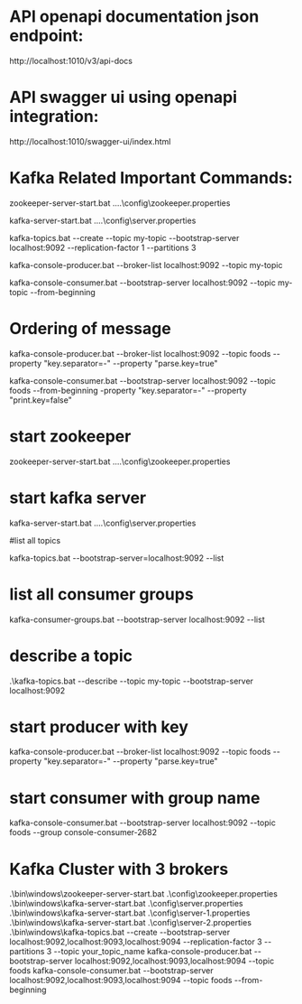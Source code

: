 # API openapi documentation json endpoint:

http://localhost:1010/v3/api-docs

# API swagger ui using openapi integration:

http://localhost:1010/swagger-ui/index.html

# Kafka Related Important Commands:

zookeeper-server-start.bat ..\..\config\zookeeper.properties

kafka-server-start.bat ..\..\config\server.properties

kafka-topics.bat --create --topic my-topic --bootstrap-server localhost:9092 --replication-factor 1 --partitions 3

kafka-console-producer.bat --broker-list localhost:9092 --topic my-topic

kafka-console-consumer.bat --bootstrap-server localhost:9092 --topic my-topic --from-beginning

# Ordering of message

kafka-console-producer.bat --broker-list localhost:9092 --topic foods --property "key.separator=-" --property "parse.key=true"

kafka-console-consumer.bat --bootstrap-server localhost:9092 --topic foods --from-beginning -property "key.separator=-" --property "print.key=false"


# start zookeeper

zookeeper-server-start.bat ..\..\config\zookeeper.properties



# start kafka server

kafka-server-start.bat ..\..\config\server.properties



#list all topics 

kafka-topics.bat --bootstrap-server=localhost:9092 --list



# list all consumer groups 

kafka-consumer-groups.bat --bootstrap-server localhost:9092 --list



# describe a topic 

.\kafka-topics.bat --describe --topic my-topic --bootstrap-server localhost:9092



# start producer with key 

kafka-console-producer.bat --broker-list localhost:9092 --topic foods --property "key.separator=-" --property "parse.key=true"



# start consumer with group name 

kafka-console-consumer.bat --bootstrap-server localhost:9092 --topic foods --group console-consumer-2682

# Kafka Cluster with 3 brokers
.\bin\windows\zookeeper-server-start.bat .\config\zookeeper.properties
.\bin\windows\kafka-server-start.bat .\config\server.properties
.\bin\windows\kafka-server-start.bat .\config\server-1.properties
.\bin\windows\kafka-server-start.bat .\config\server-2.properties
.\bin\windows\kafka-topics.bat --create --bootstrap-server localhost:9092,localhost:9093,localhost:9094 --replication-factor 3 --partitions 3 --topic your_topic_name
kafka-console-producer.bat --bootstrap-server localhost:9092,localhost:9093,localhost:9094 --topic foods
kafka-console-consumer.bat --bootstrap-server localhost:9092,localhost:9093,localhost:9094 --topic foods --from-beginning


